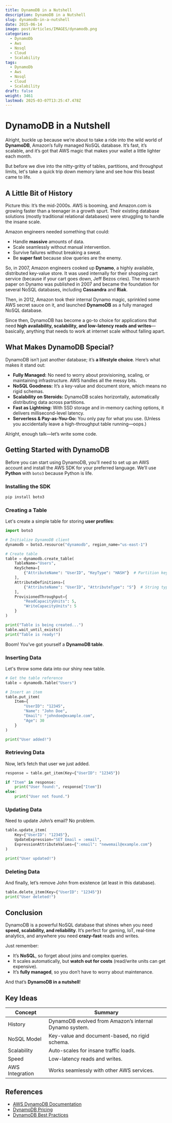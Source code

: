 ```yaml
---
title: DynamoDB in a Nutshell
description: DynamoDB in a Nutshell
slug: dynamodb-in-a-nutshell
date: 2015-06-14
image: post/Articles/IMAGES/dynamodb.png
categories:
  - DynamoDb
  - Aws
  - Nosql
  - Cloud
  - Scalability
tags:
  - DynamoDb
  - Aws
  - Nosql
  - Cloud
  - Scalability
draft: false
weight: 3461
lastmod: 2025-03-07T13:25:47.478Z
---
```

# DynamoDB in a Nutshell

Alright, buckle up because we’re about to take a ride into the wild world of **DynamoDB**, Amazon’s fully managed NoSQL database. It’s fast, it’s scalable, and it’s got that AWS magic that makes your wallet a little lighter each month.

But before we dive into the nitty-gritty of tables, partitions, and throughput limits, let's take a quick trip down memory lane and see how this beast came to life.

## A Little Bit of History

Picture this: It’s the mid-2000s. AWS is booming, and Amazon.com is growing faster than a teenager in a growth spurt. Their existing database solutions (mostly traditional relational databases) were struggling to handle the insane scale.

Amazon engineers needed something that could:

* Handle **massive** amounts of data.
* Scale seamlessly without manual intervention.
* Survive failures without breaking a sweat.
* Be **super fast** because slow queries are the enemy.

So, in 2007, Amazon engineers cooked up **Dynamo**, a highly available, distributed key-value store. It was used internally for their shopping cart service (because if your cart goes down, Jeff Bezos cries). The research paper on Dynamo was published in 2007 and became the foundation for several NoSQL databases, including **Cassandra** and **Riak**.

Then, in 2012, Amazon took their internal Dynamo magic, sprinkled some AWS secret sauce on it, and launched **DynamoDB** as a fully managed NoSQL database.

Since then, DynamoDB has become a go-to choice for applications that need **high availability, scalability, and low-latency reads and writes**—basically, anything that needs to work at internet scale without falling apart.

## What Makes DynamoDB Special?

DynamoDB isn’t just another database; it’s **a lifestyle choice**. Here’s what makes it stand out:

* **Fully Managed:** No need to worry about provisioning, scaling, or maintaining infrastructure. AWS handles all the messy bits.
* **NoSQL Goodness:** It’s a key-value and document store, which means no rigid schemas.
* **Scalability on Steroids:** DynamoDB scales horizontally, automatically distributing data across partitions.
* **Fast as Lightning:** With SSD storage and in-memory caching options, it delivers millisecond-level latency.
* **Serverless & Pay-as-You-Go:** You only pay for what you use. (Unless you accidentally leave a high-throughput table running—oops.)

Alright, enough talk—let’s write some code.

## Getting Started with DynamoDB

Before you can start using DynamoDB, you’ll need to set up an AWS account and install the AWS SDK for your preferred language. We’ll use **Python** with `boto3` because Python is life.

### Installing the SDK

```sh
pip install boto3
```

### Creating a Table

Let's create a simple table for storing **user profiles**:

```python
import boto3

# Initialize DynamoDB client
dynamodb = boto3.resource("dynamodb", region_name="us-east-1")

# Create table
table = dynamodb.create_table(
    TableName="Users",
    KeySchema=[
        {"AttributeName": "UserID", "KeyType": "HASH"}  # Partition key
    ],
    AttributeDefinitions=[
        {"AttributeName": "UserID", "AttributeType": "S"}  # String type
    ],
    ProvisionedThroughput={
        "ReadCapacityUnits": 5,
        "WriteCapacityUnits": 5
    }
)

print("Table is being created...")
table.wait_until_exists()
print("Table is ready!")
```

Boom! You’ve got yourself a **DynamoDB table**.

### Inserting Data

Let's throw some data into our shiny new table.

```python
# Get the table reference
table = dynamodb.Table("Users")

# Insert an item
table.put_item(
    Item={
        "UserID": "12345",
        "Name": "John Doe",
        "Email": "johndoe@example.com",
        "Age": 30
    }
)

print("User added!")
```

### Retrieving Data

Now, let’s fetch that user we just added.

```python
response = table.get_item(Key={"UserID": "12345"})

if "Item" in response:
    print("User found:", response["Item"])
else:
    print("User not found.")
```

### Updating Data

Need to update John’s email? No problem.

```python
table.update_item(
    Key={"UserID": "12345"},
    UpdateExpression="SET Email = :email",
    ExpressionAttributeValues={":email": "newemail@example.com"}
)

print("User updated!")
```

### Deleting Data

And finally, let’s remove John from existence (at least in this database).

```python
table.delete_item(Key={"UserID": "12345"})
print("User deleted!")
```

## Conclusion

DynamoDB is a powerful NoSQL database that shines when you need **speed, scalability, and reliability**. It’s perfect for gaming, IoT, real-time analytics, and anywhere you need **crazy-fast** reads and writes.

Just remember:

* It’s **NoSQL**, so forget about joins and complex queries.
* It scales automatically, but **watch out for costs** (read/write units can get expensive).
* It’s **fully managed**, so you don’t have to worry about maintenance.

And that’s **DynamoDB in a nutshell**!

## Key Ideas

| Concept         | Summary                                                |
| --------------- | ------------------------------------------------------ |
| History         | DynamoDB evolved from Amazon’s internal Dynamo system. |
| NoSQL Model     | Key-value and document-based, no rigid schema.         |
| Scalability     | Auto-scales for insane traffic loads.                  |
| Speed           | Low-latency reads and writes.                          |
| AWS Integration | Works seamlessly with other AWS services.              |

## References

* [AWS DynamoDB Documentation](https://docs.aws.amazon.com/dynamodb/index.html)
* [DynamoDB Pricing](https://aws.amazon.com/dynamodb/pricing/)
* [DynamoDB Best Practices](https://docs.aws.amazon.com/amazondynamodb/latest/developerguide/BestPractices.html)
